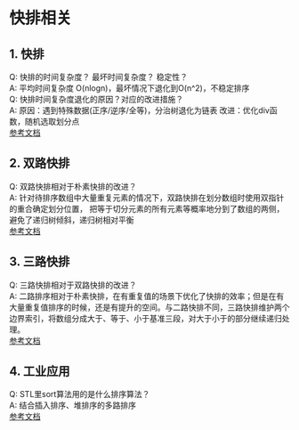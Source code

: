 # 快排相关
## 1. 快排
Q: 快排的时间复杂度？ 最坏时间复杂度？ 稳定性？  
A: 平均时间复杂度 O(nlogn)，最坏情况下退化到O(n^2)，不稳定排序  
Q: 快排时间复杂度退化的原因？对应的改进措施？  
A: 原因：遇到特殊数据(正序/逆序/全等)，分治树退化为链表 改进：优化div函数，随机选取划分点  
[参考文档](https://blog.csdn.net/sinat_36246371/article/details/52829301)

## 2. 双路快排
Q: 双路快排相对于朴素快排的改进？  
A: 针对待排序数组中大量重复元素的情况下，双路快排在划分数组时使用双指针的重合确定划分位置，
把等于切分元素的所有元素等概率地分到了数组的两侧，避免了递归树倾斜，递归树相对平衡  
[参考文档](https://algorithm.z2blog.com/post/%E5%8F%8C%E8%B7%AF%E5%BF%AB%E6%8E%92/)  

## 3. 三路快排
Q: 三路快排相对于双路快排的改进？  
A: 二路排序相对于朴素快排，在有重复值的场景下优化了快排的效率；但是在有大量重复值排序的时候，还是有提升的空间。与二路快排不同，三路快排维护两个边界索引，将数组分成大于、等于、小于基准三段，对大于小于的部分继续递归处理。  
[参考文档](https://blog.csdn.net/Jae_Wang/article/details/80556006)

## 4. 工业应用
Q: STL里sort算法用的是什么排序算法？  
A: 结合插入排序、堆排序的多路排序  
[参考文档](https://zhuanlan.zhihu.com/p/36274119)  